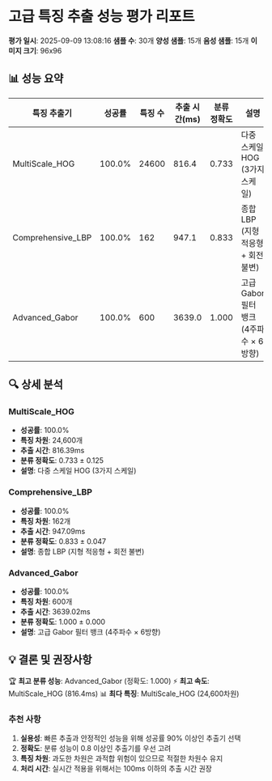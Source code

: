 # 고급 특징 추출 성능 평가 리포트

**평가 일시**: 2025-09-09 13:08:16
**샘플 수**: 30개
**양성 샘플**: 15개
**음성 샘플**: 15개
**이미지 크기**: 96x96

## 📊 성능 요약

| 특징 추출기 | 성공률 | 특징 수 | 추출 시간(ms) | 분류 정확도 | 설명 |
|-------------|--------|---------|---------------|-------------|------|
| MultiScale_HOG | 100.0% | 24600 | 816.4 | 0.733 | 다중 스케일 HOG (3가지 스케일) |
| Comprehensive_LBP | 100.0% | 162 | 947.1 | 0.833 | 종합 LBP (지형 적응형 + 회전 불변) |
| Advanced_Gabor | 100.0% | 600 | 3639.0 | 1.000 | 고급 Gabor 필터 뱅크 (4주파수 × 6방향) |

## 🔍 상세 분석

### MultiScale_HOG

- **성공률**: 100.0%
- **특징 차원**: 24,600개
- **추출 시간**: 816.39ms
- **분류 정확도**: 0.733 ± 0.125
- **설명**: 다중 스케일 HOG (3가지 스케일)

### Comprehensive_LBP

- **성공률**: 100.0%
- **특징 차원**: 162개
- **추출 시간**: 947.09ms
- **분류 정확도**: 0.833 ± 0.047
- **설명**: 종합 LBP (지형 적응형 + 회전 불변)

### Advanced_Gabor

- **성공률**: 100.0%
- **특징 차원**: 600개
- **추출 시간**: 3639.02ms
- **분류 정확도**: 1.000 ± 0.000
- **설명**: 고급 Gabor 필터 뱅크 (4주파수 × 6방향)

## 💡 결론 및 권장사항

🏆 **최고 분류 성능**: Advanced_Gabor (정확도: 1.000)
⚡ **최고 속도**: MultiScale_HOG (816.4ms)
📊 **최다 특징**: MultiScale_HOG (24,600차원)

### 추천 사항

1. **실용성**: 빠른 추출과 안정적인 성능을 위해 성공률 90% 이상인 추출기 선택
2. **정확도**: 분류 성능이 0.8 이상인 추출기를 우선 고려
3. **특징 차원**: 과도한 차원은 과적합 위험이 있으므로 적절한 차원수 유지
4. **처리 시간**: 실시간 적용을 위해서는 100ms 이하의 추출 시간 권장

